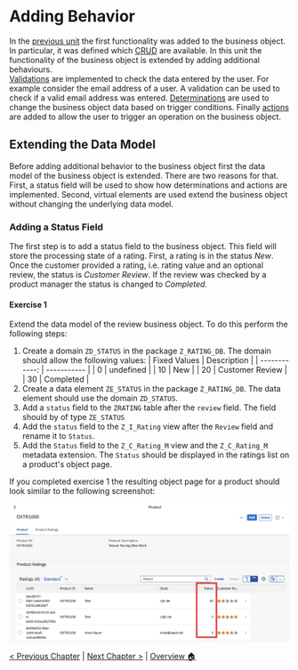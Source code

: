 # Adding Behavior

In the [previous unit](./transactional_app.md) the first functionality was added to the business object.
In particular, it was defined which [CRUD](https://en.wikipedia.org/wiki/Create,_read,_update_and_delete) are
available. In this unit the functionality of the business object is extended by adding additional behaviours.  
[Validations](https://help.sap.com/docs/btp/sap-abap-restful-application-programming-model/validations) are
implemented to check the data entered by the user. For example consider the email address of a user. A
validation can be used to check if a valid email address was entered.
[Determinations](https://help.sap.com/docs/btp/sap-abap-restful-application-programming-model/determinations)
are used to change the business object data based on trigger conditions. Finally
[actions](https://help.sap.com/docs/btp/sap-abap-restful-application-programming-model/actions) are added
to allow the user to trigger an operation on the business object.

## Extending the Data Model

Before adding additional behavior to the business object first the data model of the business object is extended.
There are two reasons for that. First, a status field will be used to show how determinations and actions are
implemented. Second, virtual elements are used extend the business object without changing the underlying data model.

### Adding a Status Field

The first step is to add a status field to the business object. This field will store the processing state of
a rating. First, a rating is in the status _New_. Once the customer provided a rating, i.e. rating value and an
optional review, the status is _Customer Review_. If the review was checked by a product manager the status
is changed to _Completed_.

#### Exercise 1

Extend the data model of the review business object. To do this perform the following steps:

1. Create a domain `ZD_STATUS` in the package `Z_RATING_DB`. The domain should allow the following values:
   | Fixed Values | Description |
   | ------------: | ----------- |
   | 0 | undefined |
   | 10 | New |
   | 20 | Customer Review |
   | 30 | Completed |
1. Create a data element `ZE_STATUS` in the package `Z_RATING_DB`. The data element should use the domain `ZD_STATUS`.
1. Add a `status` field to the `ZRATING` table after the `review` field. The field should by of type `ZE_STATUS`
1. Add the `status` field to the `Z_I_Rating` view after the `Review` field and rename it to `Status`.
1. Add the `Status` field to the `Z_C_Rating_M` view and the `Z_C_Rating_M` metadata extension. The `Status` should be
   displayed in the ratings list on a product's object page.

If you completed exercise 1 the resulting object page for a product should look similar to the following
screenshot:

![Object Page with Status Field](./imgs/adding_behavior/object_page_with_status.png)

[< Previous Chapter](./transactional_app.md) | [Next Chapter >](./next_steps.md) | [Overview 🏠](../README.md)
